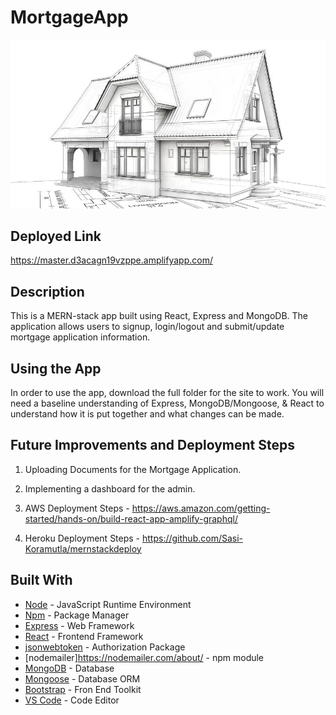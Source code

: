 # MortgageApp
![Mortgage](https://github.com/Sasi-Koramutla/mortgageapp/blob/master/house.jpg)

## Deployed Link
https://master.d3acagn19vzppe.amplifyapp.com/

## Description
This is a MERN-stack app built using React, Express and MongoDB. The application allows users to signup, login/logout and submit/update mortgage application information. 

## Using the App
In order to use the app, download the full folder for the site to work. You will need a baseline understanding of Express, MongoDB/Mongoose, & React to understand how it is put together and what changes can be made.

## Future Improvements and Deployment Steps
1. Uploading Documents for the Mortgage Application.

2. Implementing a dashboard for the admin.

3. AWS Deployment Steps - https://aws.amazon.com/getting-started/hands-on/build-react-app-amplify-graphql/

4. Heroku Deployment Steps - https://github.com/Sasi-Koramutla/mernstackdeploy

## Built With
- [Node](https://nodejs.org) - JavaScript Runtime Environment
- [Npm](https://www.npmjs.com) - Package Manager
- [Express](https://expressjs.com/en/starter/installing.html) - Web Framework
- [React](https://reactjs.org/) - Frontend Framework
- [jsonwebtoken](https://www.npmjs.com/package/jsonwebtoken) - Authorization Package
- [nodemailer]https://nodemailer.com/about/ - npm module
- [MongoDB](https://www.mongodb.com) - Database
- [Mongoose](http://mongoosejs.com) - Database ORM
- [Bootstrap](https://getbootstrap.com/) - Fron End Toolkit
- [VS Code](https://code.visualstudio.com) - Code Editor

